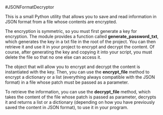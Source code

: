 #JSONFormatDecryptor

This is a small Python utility that allows you to save and read information in JSON format from a file whose contents are encrypted.

The encryption is symmetric, so you must first generate a key for encryption. The module provides a function called **generate_password_txt**, which generates the key in a txt file in the root of the project. You can then retrieve it and use it in your project to encrypt and decrypt the content. Of course, after generating the key and copying it into your script, you must delete the file so that no one else can access it.

The object that will allow you to encrypt and decrypt the content is instantiated with the key. Then, you can use the **encrypt_file** method to encrypt a dictionary or a list (everything always compatible with the JSON format) in a file whose patch must be passed as a parameter.

To retrieve the information, you can use the **decrypt_file** method, which takes the content of the file whose patch is passed as parameter, decrypts it and returns a list or a dictionary (depending on how you have previously saved the content in JSON format), to use it in your program.
